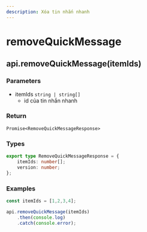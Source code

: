 ```yaml
---
description: Xóa tin nhắn nhanh
---
```


# removeQuickMessage

## api.removeQuickMessage(itemIds)

### Parameters

* itemIds `string | string[]`
  * id của tin nhắn nhanh

### Return

`Promise<RemoveQuickMessageResponse>`

### Types

```typescript
export type RemoveQuickMessageResponse = {
    itemIds: number[];
    version: number;
};
```

### Examples

```javascript
const itemIds = [1,2,3,4];

api.removeQuickMessage(itemIds)
    .then(console.log)
    .catch(console.error);
```
